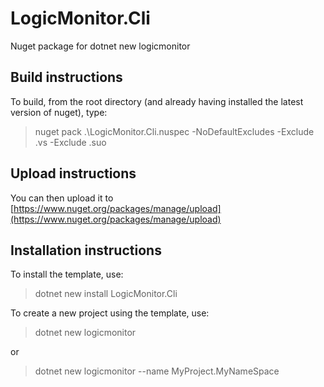 # LogicMonitor.Cli

Nuget package for dotnet new logicmonitor

## Build instructions

To build, from the root directory (and already having installed the latest version of nuget), type:
> nuget pack .\LogicMonitor.Cli.nuspec -NoDefaultExcludes -Exclude .vs -Exclude .suo

## Upload instructions
You can then upload it to [https://www.nuget.org/packages/manage/upload](https://www.nuget.org/packages/manage/upload)

## Installation instructions
To install the template, use:
> dotnet new install LogicMonitor.Cli

To create a new project using the template, use:
> dotnet new logicmonitor

or

> dotnet new logicmonitor --name MyProject.MyNameSpace
